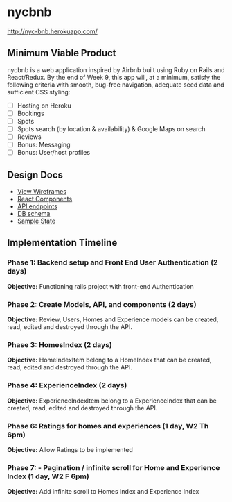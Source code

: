 # nycbnb

 http://nyc-bnb.herokuapp.com/

## Minimum Viable Product

nycbnb is a web application inspired by Airbnb built using Ruby on Rails
and React/Redux.  By the end of Week 9, this app will, at a minimum, satisfy the
following criteria with smooth, bug-free navigation, adequate seed data and
sufficient CSS styling:

- [ ] Hosting on Heroku
- [ ] Bookings
- [ ] Spots
- [ ] Spots search (by location & availability) & Google Maps on search
- [ ] Reviews
- [ ] Bonus: Messaging
- [ ] Bonus: User/host profiles   

## Design Docs
* [View Wireframes][wireframes]
* [React Components][components]
* [API endpoints][api-endpoints]
* [DB schema][schema]
* [Sample State][sample-state]

[wireframes]: docs/wireframes
[components]: docs/component_hierarchy.md
[sample-state]: docs/sample_state.md
[api-endpoints]: docs/api_endpoints.md
[schema]: docs/schema.md

## Implementation Timeline

### Phase 1: Backend setup and Front End User Authentication (2 days)

**Objective:** Functioning rails project with front-end Authentication

### Phase 2: Create Models, API, and components (2 days)

**Objective:** Review, Users, Homes and Experience models  can be created, read, edited and destroyed through
the API.

### Phase 3: HomesIndex (2 days)

**Objective:** HomeIndexItem belong to a HomeIndex that can be created, read, edited and destroyed through the API.

### Phase 4: ExperienceIndex (2 days)

**Objective:** ExperienceIndexItem belong to a ExperienceIndex that can be created, read, edited and destroyed through the API.


### Phase 6: Ratings for homes and experiences (1 day, W2 Th 6pm)

**Objective:** Allow Ratings to be implemented

### Phase 7: - Pagination / infinite scroll for Home and Experience Index (1 day, W2 F 6pm)

**Objective:** Add infinite scroll to Homes Index and Experience Index
